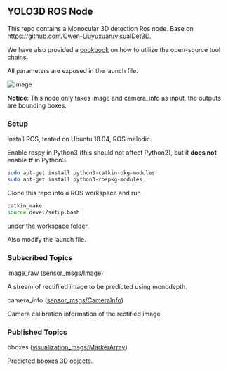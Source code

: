 ## YOLO3D ROS Node

This repo contains a Monocular 3D detection Ros node. Base on https://github.com/Owen-Liuyuxuan/visualDet3D.

We have also provided a [cookbook](https://owen-liuyuxuan.github.io/papers_reading_sharing.github.io/3dDetection/my_cookbook/#synthetic-cookbook-for-usingtestingdemonstrating-visualdet3d-in-ros) on how to utilize the open-source tool chains. 

All parameters are exposed in the launch file.

![image](doc/yolo3d_ros_realtime.gif)

**Notice**: This node only takes image and camera_info as input, the outputs are bounding boxes. 


### Setup

Install ROS, tested on Ubuntu 18.04, ROS melodic.

Enable rospy in Python3 (this should not affect Python2), but it **does not** enable **tf** in Python3.
```bash
sudo apt-get install python3-catkin-pkg-modules
sudo apt-get install python3-rospkg-modules
```

Clone this repo into a ROS workspace and run
```bash
catkin_make
source devel/setup.bash
```
under the workspace folder.

Also modify the launch file.

### Subscribed Topics

image_raw ([sensor_msgs/Image](http://docs.ros.org/en/api/sensor_msgs/html/msg/Image.html))

A stream of rectifiled image to be predicted using monodepth.

camera_info ([sensor_msgs/CameraInfo](http://docs.ros.org/en/api/sensor_msgs/html/msg/CameraInfo.html))

Camera calibration information of the rectified image.

### Published Topics

bboxes ([visualization_msgs/MarkerArray](http://docs.ros.org/en/noetic/api/visualization_msgs/html/msg/MarkerArray.html))

Predicted bboxes 3D objects.
